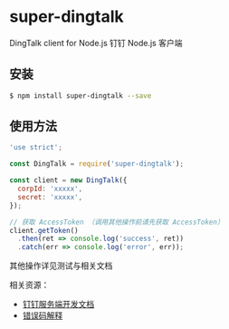 # super-dingtalk

DingTalk client for Node.js 钉钉 Node.js 客户端

## 安装

```bash
$ npm install super-dingtalk --save
```

## 使用方法

```javascript
'use strict';

const DingTalk = require('super-dingtalk');

const client = new DingTalk({
  corpId: 'xxxxx',
  secret: 'xxxxx',
});

// 获取 AccessToken （调用其他操作前请先获取 AccessToken）
client.getToken()
  .then(ret => console.log('success', ret))
  .catch(err => console.log('error', err));
```

其他操作详见测试与相关文档

相关资源：

+ [钉钉服务端开发文档](https://open-doc.dingtalk.com/doc2/detail?spm=0.0.0.0.cffLIh&treeId=172&articleId=104981&docType=1)
+ [错误码解释](https://open-doc.dingtalk.com/docs/doc.htm?spm=a219a.7629140.0.0.JJsHpJ&treeId=172&articleId=104965&docType=1)

